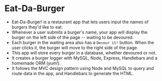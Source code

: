 # Eat-Da-Burger
- Eat-Da-Burger! is a restaurant app that lets users input the names of burgers they'd like to eat.  
- Whenever a user submits a burger's name, your app will display the burger on the left side of the page -- waiting to be devoured.  
- Each burger in the waiting area also has a `Devour it!` button. When the user clicks it, the burger will move to the right side of the page.  
- This app will store every burger in a database, whether devoured or not.
- It creates a burger logger with MySQL, Node, Express, Handlebars and a homemade ORM (yum!). 
- It follows the MVC design pattern using Node and MySQL to query and route data in the app, and Handlebars to generate the HTML.
